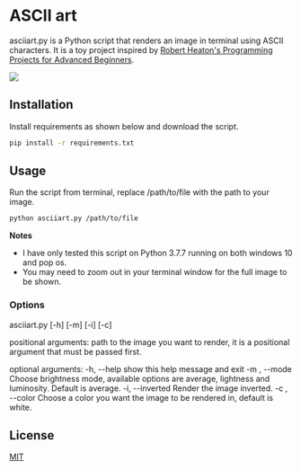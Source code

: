 # ASCII art

asciiart.py is a Python script that renders an image in terminal using ASCII characters. It is a toy project inspired by [Robert Heaton's Programming Projects for Advanced Beginners](https://robertheaton.com/2018/12/08/programming-projects-for-advanced-beginners/).

![](https://github.com/yusuf-madkour/toy-projects/blob/master/ASCII%20art/demo.gif)

## Installation

Install requirements as shown below and download the script.

```bash
pip install -r requirements.txt
```

## Usage

Run the script from terminal, replace /path/to/file with the path to your image.

```bash
python asciiart.py /path/to/file
```
**Notes**

- I have only tested this script on Python 3.7.7 running on both windows 10 and pop os.
- You may need to zoom out in your terminal window for the full image to be shown.
### Options

asciiart.py [-h] [-m] [-i] [-c]

positional arguments:
                  path to the image you want to render, it is a positional
                  argument that must be passed first.

optional arguments:
  -h, --help      show this help message and exit
  -m , --mode     Choose brightness mode, available options are average,
                  lightness and luminosity. Default is average.
  -i, --inverted  Render the image inverted.
  -c , --color    Choose a color you want the image to be rendered in, default
                  is white.

## License

[MIT](https://choosealicense.com/licenses/mit/)
